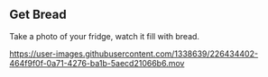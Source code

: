 ## Get Bread

Take a photo of your fridge, watch it fill with bread.

https://user-images.githubusercontent.com/1338639/226434402-464f9f0f-0a71-4276-ba1b-5aecd21066b6.mov

